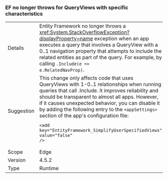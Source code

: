 ### EF no longer throws for QueryViews with specific characteristics

|   |   |
|---|---|
|Details|Entity Framework no longer throws a <xref:System.StackOverflowException?displayProperty=name> exception when an app executes a query that involves a QueryView with a 0..1 navigation property that attempts to include the related entities as part of the query. For example, by calling <code>.Include(e =&gt; e.RelatedNavProp)</code>.|
|Suggestion|This change only affects code that uses QueryViews with 1-0..1 relationships when running queries that call .Include. It improves reliability and should be transparent to almost all apps. However, if it causes unexpected behavior, you can disable it by adding the following entry to the <code>&lt;appSettings&gt;</code> section of the app&#39;s configuration file:<pre><code>&lt;add key=&quot;EntityFramework_SimplifyUserSpecifiedViews&quot; value=&quot;false&quot; /&gt;</code></pre>|
|Scope|Edge|
|Version|4.5.2|
|Type|Runtime|


